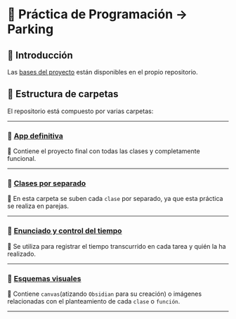 # 🚗 Práctica de Programación → Parking  

## 📌 Introducción  

Las [bases del proyecto](https://github.com/nicgrefer/Pracica2-Parking/blob/main/Enunciado%20y%20contro%20del%20tiempo/Practica2-Parking.pdf) están disponibles en el propio repositorio.  

## 📂 Estructura de carpetas  

El repositorio está compuesto por varias carpetas:  

---

### 📁 [App definitiva](https://github.com/nicgrefer/Pracica2-Parking/tree/main/App%20definitiva)  

📌 Contiene el proyecto final con todas las clases y completamente funcional.  

---

### 📁 [Clases por separado](https://github.com/nicgrefer/Pracica2-Parking/tree/main/Clases%20por%20separadas)  

📌 En esta carpeta se suben cada `clase` por separado, ya que esta práctica se realiza en parejas.  

---

### 📁 [Enunciado y control del tiempo](https://github.com/nicgrefer/Pracica2-Parking/tree/main/Enunciado%20y%20contro%20del%20tiempo)  

📌 Se utiliza para registrar el tiempo transcurrido en cada tarea y quién la ha realizado.  

---

### 📁 [Esquemas visuales](https://github.com/nicgrefer/Pracica2-Parking/tree/main/Esquemas%20visuales)  

📌 Contiene `canvas`(atizando `Obsidian` para su creación) o imágenes relacionadas con el planteamiento de cada `clase` o `función`.  

---
